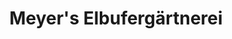 ---
title: "Meyer's Elbufergärtnerei"
url: /hitzacker/meyers-elbufergaertnerei/
shop: Garten-Center
---